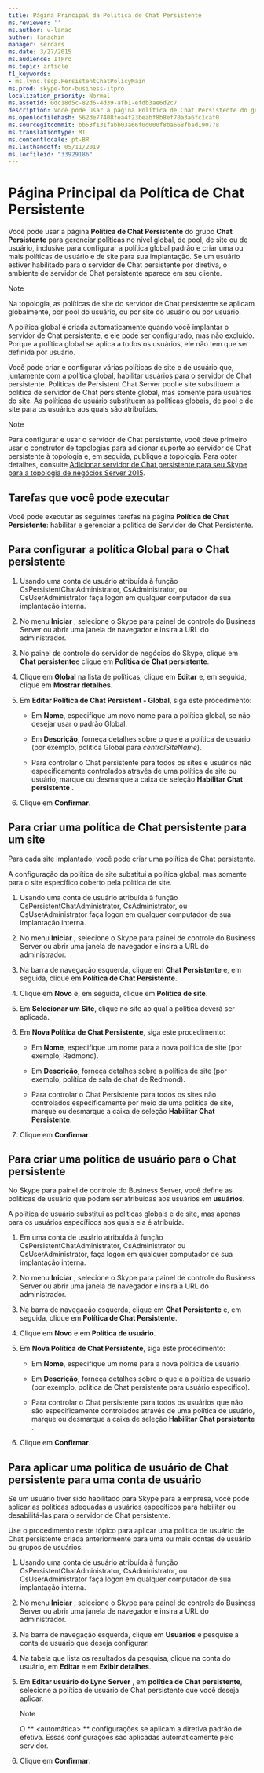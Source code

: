 ```yaml
---
title: Página Principal da Política de Chat Persistente
ms.reviewer: ''
ms.author: v-lanac
author: lanachin
manager: serdars
ms.date: 3/27/2015
ms.audience: ITPro
ms.topic: article
f1_keywords:
- ms.lync.lscp.PersistentChatPolicyMain
ms.prod: skype-for-business-itpro
localization_priority: Normal
ms.assetid: 0dc18d5c-82d6-4d39-afb1-efdb3ae6d2c7
description: Você pode usar a página Política de Chat Persistente do grupo Chat Persistente para gerenciar políticas no nível global, de pool, de site ou de usuário, inclusive para configurar a política global padrão e criar uma ou mais políticas de usuário e de site para sua implantação. Se um usuário estiver habilitado para o servidor de Chat persistente por diretiva, o ambiente de servidor de Chat persistente aparece em seu cliente.
ms.openlocfilehash: 562de77408fea4f23beabf8b8ef70a3a6fc1caf0
ms.sourcegitcommit: bb53f131fabb03a66f0d000f8ba668fbad190778
ms.translationtype: MT
ms.contentlocale: pt-BR
ms.lasthandoff: 05/11/2019
ms.locfileid: "33929186"
---
```

# <a name="persistent-chat-policy-main-page"></a>Página Principal da Política de Chat Persistente
 
Você pode usar a página **Política de Chat Persistente** do grupo **Chat Persistente** para gerenciar políticas no nível global, de pool, de site ou de usuário, inclusive para configurar a política global padrão e criar uma ou mais políticas de usuário e de site para sua implantação. Se um usuário estiver habilitado para o servidor de Chat persistente por diretiva, o ambiente de servidor de Chat persistente aparece em seu cliente.
  
> [!NOTE]
> Na topologia, as políticas de site do servidor de Chat persistente se aplicam globalmente, por pool do usuário, ou por site do usuário ou por usuário. 
  
A política global é criada automaticamente quando você implantar o servidor de Chat persistente, e ele pode ser configurado, mas não excluído. Porque a política global se aplica a todos os usuários, ele não tem que ser definida por usuário.
  
Você pode criar e configurar várias políticas de site e de usuário que, juntamente com a política global, habilitar usuários para o servidor de Chat persistente. Políticas de Persistent Chat Server pool e site substituem a política de servidor de Chat persistente global, mas somente para usuários do site. As políticas de usuário substituem as políticas globais, de pool e de site para os usuários aos quais são atribuídas.
  
> [!NOTE]
> Para configurar e usar o servidor de Chat persistente, você deve primeiro usar o construtor de topologias para adicionar suporte ao servidor de Chat persistente à topologia e, em seguida, publique a topologia. Para obter detalhes, consulte [Adicionar servidor de Chat persistente para seu Skype para a topologia de negócios Server 2015](../../deploy/deploy-persistent-chat-server/add-persistent-chat-server.md). 
  
## <a name="tasks-that-you-can-perform"></a>Tarefas que você pode executar

Você pode executar as seguintes tarefas na página **Política de Chat Persistente**: habilitar e gerenciar a política de Servidor de Chat Persistente.
  
## <a name="to-configure-the-global-policy-for-persistent-chat"></a>Para configurar a política Global para o Chat persistente

1. Usando uma conta de usuário atribuída à função CsPersistentChatAdministrator, CsAdministrator, ou CsUserAdministrator faça logon em qualquer computador de sua implantação interna.
    
2. No menu **Iniciar** , selecione o Skype para painel de controle do Business Server ou abrir uma janela de navegador e insira a URL do administrador.
    
3. No painel de controle do servidor de negócios do Skype, clique em **Chat persistente**e clique em **Política de Chat persistente**.
    
4. Clique em **Global** na lista de políticas, clique em **Editar** e, em seguida, clique em **Mostrar detalhes**.
    
5. Em **Editar Política de Chat Persistent - Global**, siga este procedimento:
    
   - Em **Nome**, especifique um novo nome para a política global, se não desejar usar o padrão Global.
    
   - Em **Descrição**, forneça detalhes sobre o que é a política de usuário (por exemplo, política Global para _centralSiteName_).
    
   - Para controlar o Chat persistente para todos os sites e usuários não especificamente controlados através de uma política de site ou usuário, marque ou desmarque a caixa de seleção **Habilitar Chat persistente** .
    
6. Clique em **Confirmar**.
    
## <a name="to-create-a-persistent-chat-policy-for-a-site"></a>Para criar uma política de Chat persistente para um site

Para cada site implantado, você pode criar uma política de Chat persistente.
  
A configuração da política de site substitui a política global, mas somente para o site específico coberto pela política de site.
  
1. Usando uma conta de usuário atribuída à função CsPersistentChatAdministrator, CsAdministrator, ou CsUserAdministrator faça logon em qualquer computador de sua implantação interna.
    
2. No menu **Iniciar** , selecione o Skype para painel de controle do Business Server ou abrir uma janela de navegador e insira a URL do administrador.
    
3. Na barra de navegação esquerda, clique em **Chat Persistente** e, em seguida, clique em **Política de Chat Persistente**.
    
4. Clique em **Novo** e, em seguida, clique em **Política de site**.
    
5. Em **Selecionar um Site**, clique no site ao qual a política deverá ser aplicada.
    
6. Em **Nova Política de Chat Persistente**, siga este procedimento:
    
   - Em **Nome**, especifique um nome para a nova política de site (por exemplo, Redmond).
    
   - Em **Descrição**, forneça detalhes sobre a política de site (por exemplo, política de sala de chat de Redmond).
    
   - Para controlar o Chat Persistente para todos os sites não controlados especificamente por meio de uma política de site, marque ou desmarque a caixa de seleção **Habilitar Chat Persistente**.
    
7. Clique em **Confirmar**.
    
## <a name="to-create-a-user-policy-for-persistent-chat"></a>Para criar uma política de usuário para o Chat persistente

No Skype para painel de controle do Business Server, você define as políticas de usuário que podem ser atribuídas aos usuários em **usuários**.
  
A política de usuário substitui as políticas globais e de site, mas apenas para os usuários específicos aos quais ela é atribuída.
  
1. Em uma conta de usuário atribuída à função CsPersistentChatAdministrator, CsAdministrator ou CsUserAdministrator, faça logon em qualquer computador de sua implantação interna.
    
2. No menu **Iniciar** , selecione o Skype para painel de controle do Business Server ou abrir uma janela de navegador e insira a URL do administrador.
    
3. Na barra de navegação esquerda, clique em **Chat Persistente** e, em seguida, clique em **Política de Chat Persistente**.
    
4. Clique em **Novo** e em **Política de usuário**.
    
5. Em **Nova Política de Chat Persistente**, siga este procedimento:
    
   - Em **Nome**, especifique um nome para a nova política de usuário.
    
   - Em **Descrição**, forneça detalhes sobre o que é a política de usuário (por exemplo, política de Chat persistente para usuário específico).
    
   - Para controlar o Chat persistente para todos os usuários que não são especificamente controlados através de uma política de usuário, marque ou desmarque a caixa de seleção **Habilitar Chat persistente** .
    
6. Clique em **Confirmar**.
    
## <a name="to-apply-a-persistent-chat-user-policy-to-a-user-account"></a>Para aplicar uma política de usuário de Chat persistente para uma conta de usuário

Se um usuário tiver sido habilitado para Skype para a empresa, você pode aplicar as políticas adequadas a usuários específicos para habilitar ou desabilitá-las para o servidor de Chat persistente.
  
Use o procedimento neste tópico para aplicar uma política de usuário de Chat persistente criada anteriormente para uma ou mais contas de usuário ou grupos de usuários.
  
1. Usando uma conta de usuário atribuída à função CsPersistentChatAdministrator, CsAdministrator, ou CsUserAdministrator faça logon em qualquer computador de sua implantação interna.
    
2. No menu **Iniciar** , selecione o Skype para painel de controle do Business Server ou abrir uma janela de navegador e insira a URL do administrador.
    
3. Na barra de navegação esquerda, clique em **Usuários** e pesquise a conta de usuário que deseja configurar.
    
4. Na tabela que lista os resultados da pesquisa, clique na conta do usuário, em **Editar** e em **Exibir detalhes**.
    
5. Em **Editar usuário do Lync Server** , em **política de Chat persistente**, selecione a política de usuário de Chat persistente que você deseja aplicar.
    
    > [!NOTE]
    > O ** \<automática\> ** configurações se aplicam a diretiva padrão de efetiva. Essas configurações são aplicadas automaticamente pelo servidor.
  
6. Clique em **Confirmar**.
    


